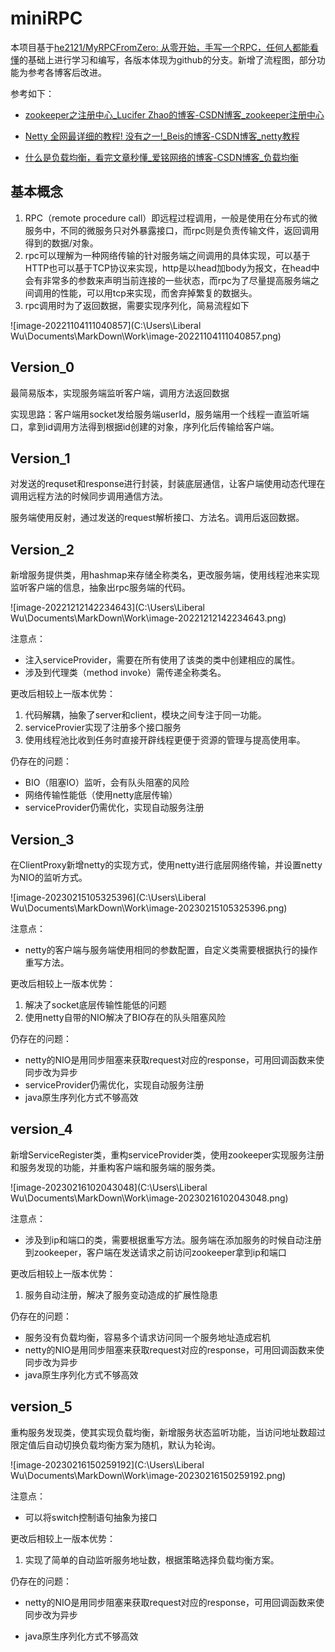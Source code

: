 # miniRPC

本项目基于[he2121/MyRPCFromZero: 从零开始，手写一个RPC，任何人都能看懂](https://github.com/he2121/MyRPCFromZero)的基础上进行学习和编写，各版本体现为github的分支。新增了流程图，部分功能为参考各博客后改进。

参考如下：

+ [zookeeper之注册中心_Lucifer Zhao的博客-CSDN博客_zookeeper注册中心](https://blog.csdn.net/luciferlongxu/article/details/126529104?utm_medium=distribute.pc_relevant.none-task-blog-2~default~baidujs_baidulandingword~default-0-126529104-blog-124920703.pc_relevant_multi_platform_whitelistv3&spm=1001.2101.3001.4242.1&utm_relevant_index=3)
+ [Netty 全网最详细的教程! 没有之一!_Beis的博客-CSDN博客_netty教程](https://blog.csdn.net/weixin_45722941/article/details/120219166)

+ [什么是负载均衡，看完文章秒懂_爱铭网络的博客-CSDN博客_负载均衡](https://blog.csdn.net/wanghangzhen/article/details/118554304)

## 基本概念

1. RPC（remote procedure call）即远程过程调用，一般是使用在分布式的微服务中，不同的微服务只对外暴露接口，而rpc则是负责传输文件，返回调用得到的数据/对象。
2. rpc可以理解为一种网络传输的针对服务端之间调用的具体实现，可以基于HTTP也可以基于TCP协议来实现，http是以head加body为报文，在head中会有非常多的参数来声明当前连接的一些状态，而rpc为了尽量提高服务端之间调用的性能，可以用tcp来实现，而舍弃掉繁复的数据头。
3. rpc调用时为了返回数据，需要实现序列化，简易流程如下

![image-20221104111040857](C:\Users\Liberal Wu\Documents\MarkDown\Work\image-20221104111040857.png)

## Version_0

最简易版本，实现服务端监听客户端，调用方法返回数据

实现思路：客户端用socket发给服务端userId，服务端用一个线程一直监听端口，拿到id调用方法得到根据id创建的对象，序列化后传输给客户端。

## Version_1

对发送的requset和response进行封装，封装底层通信，让客户端使用动态代理在调用远程方法的时候同步调用通信方法。

服务端使用反射，通过发送的request解析接口、方法名。调用后返回数据。

## Version_2

新增服务提供类，用hashmap来存储全称类名，更改服务端，使用线程池来实现监听客户端的信息，抽象出rpc服务端的代码。

![image-20221212142234643](C:\Users\Liberal Wu\Documents\MarkDown\Work\image-20221212142234643.png)

注意点： 

+ 注入serviceProvider，需要在所有使用了该类的类中创建相应的属性。
+ 涉及到代理类（method invoke）需传递全称类名。

更改后相较上一版本优势：

1. 代码解耦，抽象了server和client，模块之间专注于同一功能。
2. serviceProvier实现了注册多个接口服务
3. 使用线程池比收到任务时直接开辟线程更便于资源的管理与提高使用率。

仍存在的问题：

+ BIO（阻塞IO）监听，会有队头阻塞的风险
+ 网络传输性能低（使用netty底层传输）
+ serviceProvider仍需优化，实现自动服务注册

## Version_3

在ClientProxy新增netty的实现方式，使用netty进行底层网络传输，并设置netty为NIO的监听方式。

![image-20230215105325396](C:\Users\Liberal Wu\Documents\MarkDown\Work\image-20230215105325396.png)

注意点： 

+ netty的客户端与服务端使用相同的参数配置，自定义类需要根据执行的操作重写方法。

更改后相较上一版本优势：

1. 解决了socket底层传输性能低的问题
2. 使用netty自带的NIO解决了BIO存在的队头阻塞风险

仍存在的问题：

+ netty的NIO是用同步阻塞来获取request对应的response，可用回调函数来使同步改为异步
+ serviceProvider仍需优化，实现自动服务注册
+ java原生序列化方式不够高效

## version_4

新增ServiceRegister类，重构serviceProvider类，使用zookeeper实现服务注册和服务发现的功能，并重构客户端和服务端的服务类。

![image-20230216102043048](C:\Users\Liberal Wu\Documents\MarkDown\Work\image-20230216102043048.png)

注意点： 

+ 涉及到ip和端口的类，需要根据重写方法。服务端在添加服务的时候自动注册到zookeeper，客户端在发送请求之前访问zookeeper拿到ip和端口

更改后相较上一版本优势：

1. 服务自动注册，解决了服务变动造成的扩展性隐患

仍存在的问题：

+ 服务没有负载均衡，容易多个请求访问同一个服务地址造成宕机
+ netty的NIO是用同步阻塞来获取request对应的response，可用回调函数来使同步改为异步
+ java原生序列化方式不够高效

## version_5

重构服务发现类，使其实现负载均衡，新增服务状态监听功能，当访问地址数超过限定值后自动切换负载均衡方案为随机，默认为轮询。

![image-20230216150259192](C:\Users\Liberal Wu\Documents\MarkDown\Work\image-20230216150259192.png)

注意点： 

+ 可以将switch控制语句抽象为接口

更改后相较上一版本优势：

1. 实现了简单的自动监听服务地址数，根据策略选择负载均衡方案。

仍存在的问题：

+ netty的NIO是用同步阻塞来获取request对应的response，可用回调函数来使同步改为异步

+ java原生序列化方式不够高效